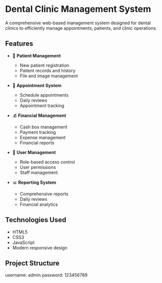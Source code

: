 # Dental Clinic Management System

A comprehensive web-based management system designed for dental clinics to efficiently manage appointments, patients, and clinic operations.

## Features

- 🦷 **Patient Management**
  - New patient registration
  - Patient records and history
  - File and image management
  
- 📅 **Appointment System**
  - Schedule appointments
  - Daily reviews
  - Appointment tracking
  
- 💰 **Financial Management**
  - Cash box management
  - Payment tracking
  - Expense management
  - Financial reports

- 👥 **User Management**
  - Role-based access control
  - User permissions
  - Staff management

- 📊 **Reporting System**
  - Comprehensive reports
  - Daily reviews
  - Financial analytics

## Technologies Used

- HTML5
- CSS3
- JavaScript
- Modern responsive design

## Project Structure
username: admin
password: 123456789
